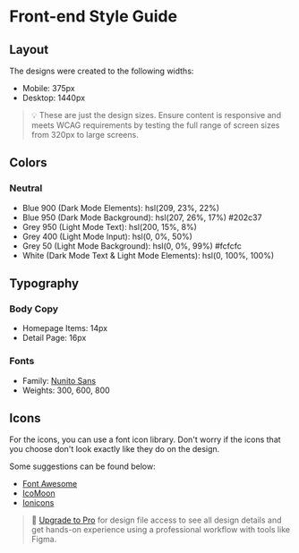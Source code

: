 # Front-end Style Guide

## Layout

The designs were created to the following widths:

- Mobile: 375px
- Desktop: 1440px

> 💡 These are just the design sizes. Ensure content is responsive and meets WCAG requirements by testing the full range of screen sizes from 320px to large screens.

## Colors

### Neutral

- Blue 900 (Dark Mode Elements): hsl(209, 23%, 22%)
- Blue 950 (Dark Mode Background): hsl(207, 26%, 17%) 	#202c37
- Grey 950 (Light Mode Text): hsl(200, 15%, 8%)
- Grey 400 (Light Mode Input): hsl(0, 0%, 50%)
- Grey 50 (Light Mode Background): hsl(0, 0%, 99%) #fcfcfc
- White (Dark Mode Text & Light Mode Elements): hsl(0, 100%, 100%)

## Typography

### Body Copy

- Homepage Items: 14px
- Detail Page: 16px

### Fonts

- Family: [Nunito Sans](https://fonts.google.com/specimen/Nunito+Sans)
- Weights: 300, 600, 800

## Icons

For the icons, you can use a font icon library. Don't worry if the icons that you choose don't look exactly like they do on the design.

Some suggestions can be found below:

- [Font Awesome](https://fontawesome.com)
- [IcoMoon](https://icomoon.io)
- [Ionicons](https://ionicons.com)

> 💎 [Upgrade to Pro](https://www.frontendmentor.io/pro?ref=style-guide) for design file access to see all design details and get hands-on experience using a professional workflow with tools like Figma.
